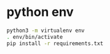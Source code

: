# python env

```bash
python3 -m virtualenv env
. env/bin/activate
pip install -r requirements.txt
```

